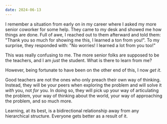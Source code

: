 ```yaml
---
date: 2024-06-13
---
```


I remember a situation from early on in my career where I asked my more senior coworker for some help. They came to my desk and showed me how things are done. Full of awe, I reached out to them afterward and told them: "Thank you so much for showing me this, I learned a ton from you!". To my surprise, they responded with: "No worries! I learned a lot from you too!"

This was really confusing to me. The more senior folks are supposed to be the teachers, and I am _just_ the student. What is there to learn from me?

However, being fortunate to have been on the other end of this, I now _get it_.

Good teachers are not the ones who only preach their own way of thinking. Instead, they will be your peers when exploring the problem and will solve it _with_ you, not _for_ you. In doing so, they will pick up your way of articulating the problem, your way of thinking about the world, your way of approaching the problem, and so much more.

Learning, at its best, is a bidirectional relationship away from any hierarchical structure. Everyone gets better as a result of it.
